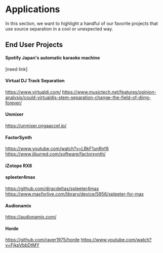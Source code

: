 Applications
============

In this section, we want to highlight a handful of our favorite
projects that use source separation in a cool or unexpected way.


## End User Projects


#### Spotify Japan's automatic karaoke machine
[need link]

#### Virtual DJ Track Separation
https://www.virtualdj.com/
https://www.musictech.net/features/opinion-analysis/could-virtualdjs-stem-separation-change-the-field-of-djing-forever/


#### Unmixer
https://unmixer.ongaaccel.jp/

#### FactorSynth 
https://www.youtube.com/watch?v=LBkF1unRnf8 
https://www.jjburred.com/software/factorsynth/

#### iZotope RX8

#### spleeter4max 
https://github.com/diracdeltas/spleeter4max
https://www.maxforlive.com/library/device/5956/spleeter-for-max

#### Audionamix
https://audionamix.com/

#### Horde

https://github.com/raver1975/horde
https://www.youtube.com/watch?v=FjkpVbbDtMY